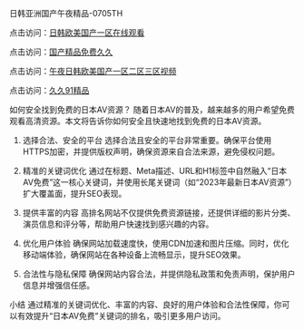 日韩亚洲国产午夜精品-0705TH

点击访问：<a href="https://bsdf-5f5.pages.dev/">日韩欧美国产一区在线观看</a>

点击访问：<a href="https://vassv.pages.dev/">国产精品免费久久</a>

点击访问：<a href="https://gda-c7m.pages.dev/">午夜日韩欧美国产一区二区三区视频</a>

点击访问：<a href="https://tfda.pages.dev/">久久91精品</a>



如何安全找到免费的日本AV资源？
随着日本AV的普及，越来越多的用户希望免费观看高清资源。本文将告诉你如何安全且快速地找到免费的日本AV资源。

1. 选择合法、安全的平台
选择合法且安全的平台非常重要。确保平台使用HTTPS加密，并提供版权声明，确保资源来自合法来源，避免侵权问题。

2. 精准的关键词优化
通过在标题、Meta描述、URL和H1标签中自然融入“日本AV免费”这一核心关键词，并使用长尾关键词（如“2023年最新日本AV资源”）扩大覆盖面，提升SEO表现。

3. 提供丰富的内容
高排名网站不仅提供免费资源链接，还提供详细的影片分类、演员信息和评分等，帮助用户快速找到感兴趣的内容。

4. 优化用户体验
确保网站加载速度快，使用CDN加速和图片压缩。同时，优化移动端体验，确保网站在各种设备上流畅显示，提升SEO效果。

5. 合法性与隐私保障
确保网站内容合法，并提供隐私政策和免责声明，保护用户信息并增强信任感。

小结
通过精准的关键词优化、丰富的内容、良好的用户体验和合法性保障，你可以有效提升“日本AV免费”关键词的排名，吸引更多用户访问。








<span style="display:none;">[Canonical link]( https://github.com/fk46169/52644 ）</span>
